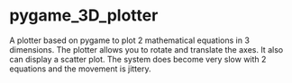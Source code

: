 # pygame_3D_plotter
A plotter based on pygame to plot 2 mathematical equations in 3 dimensions. The plotter allows you to rotate and translate the axes. It also can display a scatter plot. The system does become very slow with 2 equations and the movement is jittery. 
